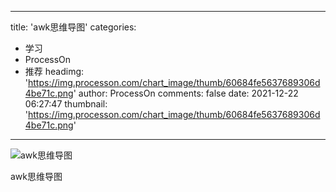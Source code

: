 
---
title: 'awk思维导图'
categories: 
 - 学习
 - ProcessOn
 - 推荐
headimg: 'https://img.processon.com/chart_image/thumb/60684fe5637689306d4be71c.png'
author: ProcessOn
comments: false
date: 2021-12-22 06:27:47
thumbnail: 'https://img.processon.com/chart_image/thumb/60684fe5637689306d4be71c.png'
---

<div>   
<img class="thumb" alt="awk思维导图" src="https://img.processon.com/chart_image/thumb/60684fe5637689306d4be71c.png" referrerpolicy="no-referrer">
<p>awk思维导图</p>  
</div>
            
